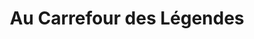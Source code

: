 ---
title: "Au Carrefour des Légendes"
url: /campeneac/au-carrefour-des-legendes/
shop: Supermarkt
---